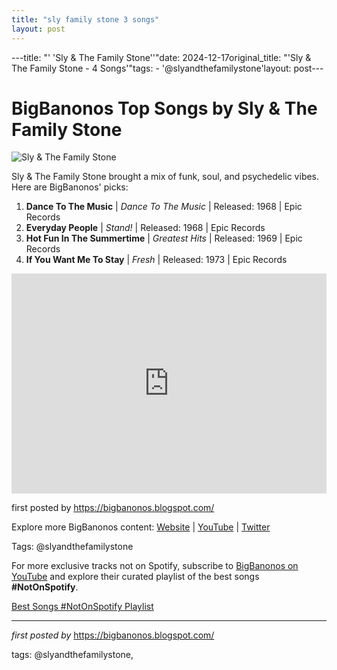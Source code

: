 ```yaml
---
title: "sly family stone 3 songs"
layout: post
---
```

---title: "' 'Sly & The Family Stone''"date: 2024-12-17original_title: "'Sly & The Family Stone - 4 Songs'"tags:  - '@slyandthefamilystone'layout: post---<h1>BigBanonos Top Songs by Sly & The Family Stone</h1><img alt="Sly & The Family Stone" src="https://static01.nyt.com/images/2015/11/27/arts/27Robinson-Obit/27Robinson-Obit-superJumbo.jpg" /> <p>Sly & The Family Stone brought a mix of funk, soul, and psychedelic vibes. Here are BigBanonos' picks:</p> <ol> <li><strong>Dance To The Music</strong> | <em>Dance To The Music</em> | Released: 1968 | Epic Records</li> <li><strong>Everyday People</strong> | <em>Stand!</em> | Released: 1968 | Epic Records</li> <li><strong>Hot Fun In The Summertime</strong> | <em>Greatest Hits</em> | Released: 1969 | Epic Records</li> <li><strong>If You Want Me To Stay</strong> | <em>Fresh</em> | Released: 1973 | Epic Records</li></ol> <div> <iframe allow="autoplay; clipboard-write; encrypted-media; fullscreen; picture-in-picture" frameborder="0" height="352" loading="lazy" src="https://open.spotify.com/embed/playlist/7nqRFUkaugYHZtmdn8f0Jw?utm_source=generator" width="100%"></iframe></div> <p>first posted by <a href="https://bigbanonos.blogspot.com/">https://bigbanonos.blogspot.com/</a></p> <div> <p>Explore more BigBanonos content: <a href="https://bigbanonos.blogspot.com/">Website</a> | <a href="https://www.youtube.com/@BigBanonos">YouTube</a> | <a href="https://x.com/bigbanonos">Twitter</a></p></div> <!--Tags--><p>Tags: @slyandthefamilystone</p><!--Subscribe and Playlist Links--><div>    <p>For more exclusive tracks not on Spotify, subscribe to <a href="https://www.youtube.com/@BigBanonos" target="_blank">BigBanonos on YouTube</a> and explore their curated playlist of the best songs <strong>#NotOnSpotify</strong>.</p>    <p><a href="https://www.youtube.com/playlist?list=PLtuNtuTatqI0kFahUCbtbfenC_ET5O_tr" target="_blank">Best Songs #NotOnSpotify Playlist<br /></a></p></div><hr /><p><em>first posted by</em> <a href="https://bigbanonos.blogspot.com/" rel="noopener" target="_new">https://bigbanonos.blogspot.com/</a></p><p>tags: @slyandthefamilystone,</p>